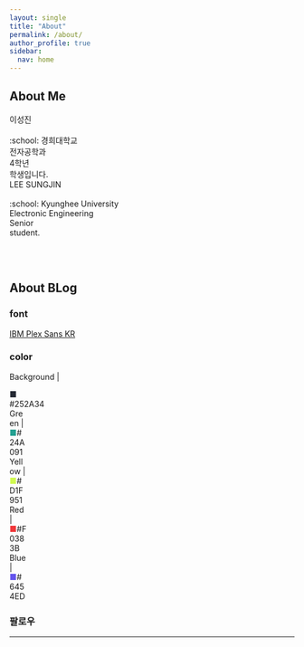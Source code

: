 ```yaml
---
layout: single
title: "About"
permalink: /about/
author_profile: true
sidebar:
  nav: home
---
```


## About Me

<div class = "div1" markdown="1">
  이성진<br><br>
  :school: 경희대학교<br>
  전자공학과<br>
  4학년<br>
  학생입니다.
</div>

<div class = "div2" markdown="1">
  LEE SUNGJIN<br><br>
  :school: Kyunghee University<br>
  Electronic Engineering<br>
  Senior<br>
  student.
</div>

<br><br>

## About BLog

### font
[IBM Plex Sans KR](https://fonts.google.com/specimen/IBM+Plex+Sans+KR)

### color
Background |
<div class = "box" style="width:30px;" markdown = "1">
  <span style="color:#252A34">■</span>
</div>
#252A34
<div class = "box" style="width:30px;" markdown = "1">
  Green | <span style="color:#24A091">■</span>#24A091
</div>
<div class = "box" style="width:30px;" markdown = "1">
  Yellow | <span style="color:#D1F951">■</span>#D1F951
</div>
<div class = "box" style="width:30px;" markdown = "1">
  Red | <span style="color:#F0383B">■</span>#F0383B
</div>
<div class = "box" style="width:30px;" markdown = "1">
  Blue | <span style="color:#6454ED">■</span>#6454ED
</div>

### 팔로우

---